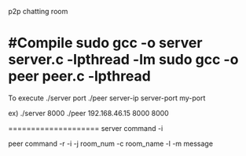 p2p chatting room

#Compile
sudo gcc -o server server.c -lpthread -lm
sudo gcc -o peer peer.c -lpthread
====================
To execute
./server port
./peer server-ip server-port my-port

ex) ./server 8000
    ./peer 192.168.46.15 8000 8000

====================
server command
-i

peer command
-r
-i
-j room_num
-c room_name
-l
-m message
